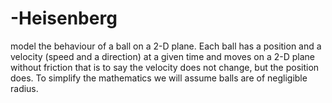 # -Heisenberg
model the behaviour of a ball on a 2-D plane. Each ball has a position and a velocity (speed and a direction) at a given time and moves on a 2-D plane without friction that is to say the velocity does not change, but the position does. To simplify the mathematics we will assume balls are of negligible radius. 
